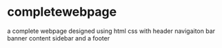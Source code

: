 # completewebpage
a complete webpage designed using html css with header navigaiton bar banner content sidebar and a footer
